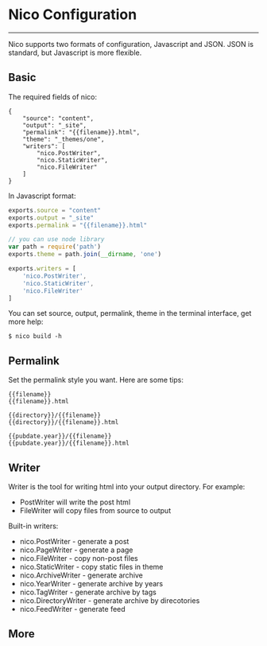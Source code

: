# Nico Configuration

----------

Nico supports two formats of configuration, Javascript and JSON. JSON is standard, but Javascript is more flexible.


## Basic

The required fields of nico:

```
{
    "source": "content",
    "output": "_site",
    "permalink": "{{filename}}.html",
    "theme": "_themes/one",
    "writers": [
        "nico.PostWriter",
        "nico.StaticWriter",
        "nico.FileWriter"
    ]
}
```

In Javascript format:

```javascript
exports.source = "content"
exports.output = "_site"
exports.permalink = "{{filename}}.html"

// you can use node library
var path = require('path')
exports.theme = path.join(__dirname, 'one')

exports.writers = [
    'nico.PostWriter',
    'nico.StaticWriter',
    'nico.FileWriter'
]
```

You can set source, output, permalink, theme in the terminal interface, get more help:

```
$ nico build -h
```

## Permalink

Set the permalink style you want. Here are some tips:

```
{{filename}}
{{filename}}.html

{{directory}}/{{filename}}
{{directory}}/{{filename}}.html

{{pubdate.year}}/{{filename}}
{{pubdate.year}}/{{filename}}.html
```

## Writer

Writer is the tool for writing html into your output directory. For example:

- PostWriter will write the post html
- FileWriter will copy files from source to output

Built-in writers:

- nico.PostWriter      - generate a post
- nico.PageWriter      - generate a page
- nico.FileWriter      - copy non-post files
- nico.StaticWriter    - copy static files in theme
- nico.ArchiveWriter   - generate archive
- nico.YearWriter      - generate archive by years
- nico.TagWriter       - generate archive by tags
- nico.DirectoryWriter - generate archive by direcotories
- nico.FeedWriter      - generate feed


## More
